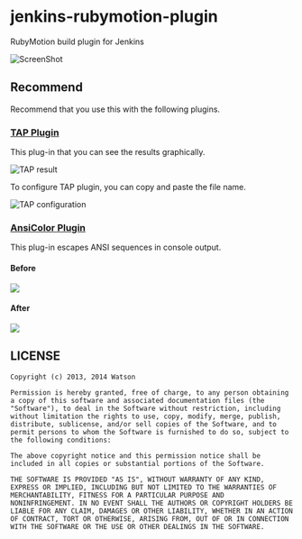 # jenkins-rubymotion-plugin

RubyMotion build plugin for Jenkins

![ScreenShot](https://raw.github.com/Watson1978/jenkins-rubymotion-plugin/master/screenshot/rubymotion-plugin.png)

## Recommend

Recommend that you use this with the following plugins.

### [TAP Plugin](https://wiki.jenkins-ci.org/display/JENKINS/TAP+Plugin)

This plug-in that you can see the results graphically.

![TAP result](https://raw.github.com/Watson1978/jenkins-rubymotion-plugin/master/screenshot/tap.png)

To configure TAP plugin, you can copy and paste the file name.

![TAP configuration](https://raw.github.com/Watson1978/jenkins-rubymotion-plugin/master/screenshot/tap-configuration.png)

### [AnsiColor Plugin](https://wiki.jenkins-ci.org/display/JENKINS/AnsiColor+Plugin)

This plug-in escapes ANSI sequences in console output.

#### Before
![](https://raw.github.com/Watson1978/jenkins-rubymotion-plugin/master/screenshot/ansi-before.png)

#### After
![](https://raw.github.com/Watson1978/jenkins-rubymotion-plugin/master/screenshot/ansi-after.png)

## LICENSE

```
Copyright (c) 2013, 2014 Watson

Permission is hereby granted, free of charge, to any person obtaining
a copy of this software and associated documentation files (the
"Software"), to deal in the Software without restriction, including
without limitation the rights to use, copy, modify, merge, publish,
distribute, sublicense, and/or sell copies of the Software, and to
permit persons to whom the Software is furnished to do so, subject to
the following conditions:

The above copyright notice and this permission notice shall be
included in all copies or substantial portions of the Software.

THE SOFTWARE IS PROVIDED "AS IS", WITHOUT WARRANTY OF ANY KIND,
EXPRESS OR IMPLIED, INCLUDING BUT NOT LIMITED TO THE WARRANTIES OF
MERCHANTABILITY, FITNESS FOR A PARTICULAR PURPOSE AND
NONINFRINGEMENT. IN NO EVENT SHALL THE AUTHORS OR COPYRIGHT HOLDERS BE
LIABLE FOR ANY CLAIM, DAMAGES OR OTHER LIABILITY, WHETHER IN AN ACTION
OF CONTRACT, TORT OR OTHERWISE, ARISING FROM, OUT OF OR IN CONNECTION
WITH THE SOFTWARE OR THE USE OR OTHER DEALINGS IN THE SOFTWARE.
```
